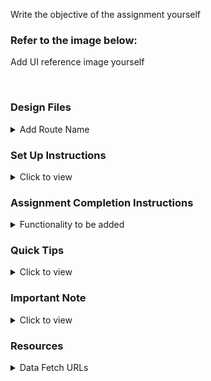 Write the objective of the assignment yourself

### Refer to the image below:

Add UI reference image yourself

<div style="text-align: center;">
     <!-- <img src="remove this text and add the image URL" alt="ui"> -->
</div>
<br/>

### Design Files

<details>
<summary>Add Route Name</summary>
<br/>
---> Login Route
     <br />
---> Home Route
     <br />
---> AddResource Route

<!-- - [Extra Small (Size < 576px) and Small (Size >= 576px)](remove this text and add the image URL here)
- [Medium (Size >= 768px), Large (Size >= 992px) and Extra Large (Size >= 1200px)](remove this text and add the image URL here) -->

</details>

### Set Up Instructions

<details>
<summary>Click to view</summary>

- Download dependencies by running `npm install`
- Start up the app using `npm start`

</details>

### Assignment Completion Instructions

<details>
<summary>Functionality to be added</summary>
<br/>

The following functionalities have implemented in the application:

- Login Route: 
     <br />
     -> After providing valid username, mobileNumber and by clicking the login button. It will navigate to the home route.
     <br />
     -> Mobile number should she start with either 9 or 8 or 7 or 6 and it must have the 10 digits only.
     <br />
     -> It will show an error message if we provide invalid username or mobileNumber.
- Home Route: 
     <br />
     -> In this route, I have displayed all the resources in the page, we can filter the resources by clicking the respecting tabs and also filter the resources by            searching with the resource name.
     <br />
     ->In the Header, by clicking the add button it will navigate to the AddResource Route.
- AddResource Route: 
     <br />
     -> In this route, we can add new resource to this portal by providing all the valid details.
     <br />
     -> For link section, the link must be ends with (".com" or ".co.in" or ".org" or ".net" or ".in"). If we provide other than this it won't add to the resourceList        and it shows an error with with message like "Error: Please will the required fields in the form".
     <br />
     -> For the description section, the length of the characters must be greater than or equal to 25 otherwise it shows an error.
     <br />
     -> After providing the valid details in the respective fields and click the creaate button, it will show the success message like "Added Successfully" with the           help of toast.
</details>


### Quick Tips

<details>
<summary>Click to view</summary>
<br>

- Third-party packages, I have used in this assignment.
     <br />
     -> react-router-dom
     <br />
     -> react-icons
     <br />
     -> js-cookie
     <br />
     -> react-toastify
     <br />
     -> react-loader-spinner
     <br />
     -> uuid
</details>

### Important Note

<details>
<summary>Click to view</summary>
<br/>

-->> Credentials 
     username should be any name.
     mobileNumber must to number and exact 10 digits.

</details>

### Resources

<details>
<summary>Data Fetch URLs</summary>
<br/>

->  https://media-content.ccbp.in/website/react-assignment/resources.json
->  https://media-content.ccbp.in/website/react-assignment/add_resource.json

</details>


